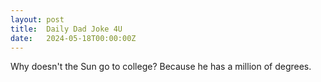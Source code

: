 ```yaml
---
layout: post
title:  Daily Dad Joke 4U
date:   2024-05-18T00:00:00Z
---
```

Why doesn't the Sun go to college? Because he has a million of degrees.
